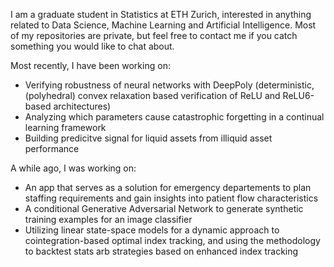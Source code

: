 I am a graduate student in Statistics at ETH Zurich, interested in anything related to Data Science, Machine Learning and Artificial Intelligence. Most of my repositories are private, but feel free to contact me if you catch something you would like to chat about. 

Most recently, I have been working on:
- Verifying robustness of neural networks with DeepPoly (deterministic, (polyhedral) convex relaxation based verification of ReLU and ReLU6-based architectures)
- Analyzing which parameters cause catastrophic forgetting in a continual learning framework
- Building predicitve signal for liquid assets from illiquid asset performance

A while ago, I was working on:
- An app that serves as a solution for emergency departements to plan staffing requirements and gain insights into patient flow characteristics
- A conditional Generative Adversarial Network to generate synthetic training examples for an image classifier
- Utilizing linear state-space models for a dynamic approach to cointegration-based optimal index tracking, and using the methodology to backtest stats arb strategies based on enhanced index tracking 
